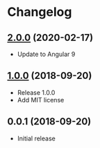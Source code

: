 # Changelog

## [2.0.0](https://github.com/dricholm/ng-mat-icons/compare/v1.0.0...v2.0.0) (2020-02-17)

- Update to Angular 9

## [1.0.0](https://github.com/dricholm/ng-mat-icons/compare/v0.0.1...v1.0.0) (2018-09-20)

- Release 1.0.0
- Add MIT license

## 0.0.1 (2018-09-20)

- Initial release

